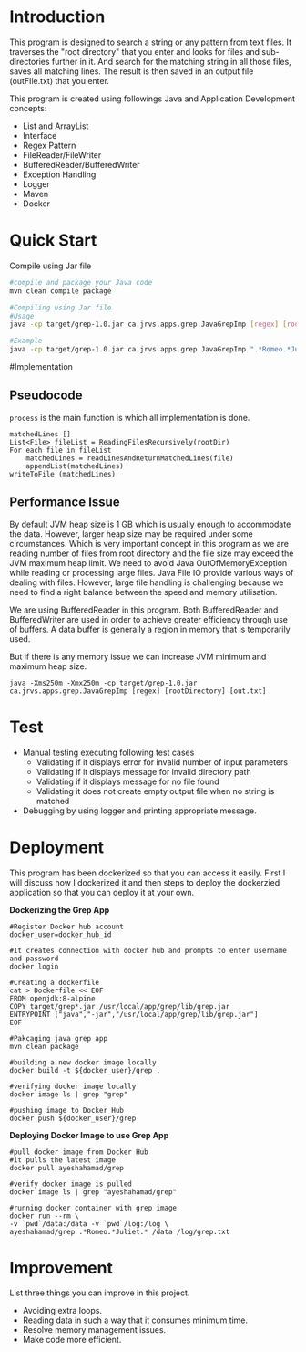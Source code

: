# Introduction

This program is designed to search a string or any pattern from text files. 
It traverses the "root directory" that you enter and looks for files and sub-directories further in it. And search for the matching string in all those files, saves all matching lines. The result is then saved in an output file (outFIle.txt) that you enter.

This program is created using followings Java and Application Development concepts:
- List and ArrayList
- Interface
- Regex Pattern
- FileReader/FileWriter
- BufferedReader/BufferedWriter
- Exception Handling 
- Logger
- Maven
- Docker

# Quick Start

Compile using Jar file
```bash
#compile and package your Java code
mvn clean compile package

#Compiling using Jar file
#Usage
java -cp target/grep-1.0.jar ca.jrvs.apps.grep.JavaGrepImp [regex] [rootDirectory] [ouputFile.txt]

#Example
java -cp target/grep-1.0.jar ca.jrvs.apps.grep.JavaGrepImp ".*Romeo.*Juliet.*" "./data" "./out/grep.txt"
```

#Implementation

## Pseudocode
`process` is the main function is which all implementation is done.
```
matchedLines []
List<File> fileList = ReadingFilesRecursively(rootDir)
For each file in fileList
    matchedLines = readLinesAndReturnMatchedLines(file) 
    appendList(matchedLines)
writeToFile (matchedLines)
```

## Performance Issue
By default JVM heap size is 1 GB which is usually enough to accommodate the data. However, larger heap size may be required under some circumstances. Which is very important concept in this program as we are reading number of files from root directory and the file size may exceed the JVM maximum heap limit.
We need to avoid Java OutOfMemoryException while reading or processing large files.
Java File IO provide various ways of dealing with files. However, large file handling is challenging because we need to find a right balance between the speed and memory utilisation.

We are using BufferedReader in this program. Both BufferedReader and BufferedWriter are used in order to achieve greater efficiency through use of buffers. A data buffer is generally a region in memory that is temporarily used. 

But if there is any memory issue we can increase JVM minimum and maximum heap size.
````shell
java -Xms250m -Xmx250m -cp target/grep-1.0.jar ca.jrvs.apps.grep.JavaGrepImp [regex] [rootDirectory] [out.txt]
````

# Test
 - Manual testing executing following test cases
   - Validating if it displays error for invalid number of input parameters
   - Validating if it displays message for invalid directory path
   - Validating if it displays message for no file found
   - Validating it does not create empty output file when no string is matched
 - Debugging by using logger and printing appropriate message.

# Deployment
This program has been dockerized so that you can access it easily. First I will discuss how I dockerized it and then steps to deploy the dockerzied application so that you can deploy it at your own.

**Dockerizing the Grep App**
```shell
#Register Docker hub account
docker_user=docker_hub_id

#It creates connection with docker hub and prompts to enter username and password
docker login 

#Creating a dockerfile
cat > Dockerfile << EOF
FROM openjdk:8-alpine
COPY target/grep*.jar /usr/local/app/grep/lib/grep.jar
ENTRYPOINT ["java","-jar","/usr/local/app/grep/lib/grep.jar"]
EOF

#Pakcaging java grep app
mvn clean package

#building a new docker image locally
docker build -t ${docker_user}/grep .

#verifying docker image locally
docker image ls | grep "grep"

#pushing image to Docker Hub
docker push ${docker_user}/grep
```

**Deploying Docker Image to use Grep App**
```shell
#pull docker image from Docker Hub
#it pulls the latest image
docker pull ayeshahamad/grep

#verify docker image is pulled
docker image ls | grep "ayeshahamad/grep"

#running docker container with grep image
docker run --rm \
-v `pwd`/data:/data -v `pwd`/log:/log \
ayeshahamad/grep .*Romeo.*Juliet.* /data /log/grep.txt
```

# Improvement
List three things you can improve in this project.
- Avoiding extra loops.
- Reading data in such a way that it consumes minimum time.
- Resolve memory management issues.
- Make code more efficient.
